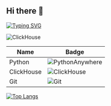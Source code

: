 ## Hi there 👋

[![Typing SVG](https://readme-typing-svg.herokuapp.com?color=%2336BCF7&lines=Hi+I'm+Vlad)](https://git.io/typing-svg)

![ClickHouse](https://img.shields.io/badge/ClickHouse-FFCC01?style=for-the-badge&logo=clickhouse&logoColor=white)

| Name       | Badge |
|-------------|--------|
| Python      | ![PythonAnywhere](https://img.shields.io/badge/pythonanywhere-%232F9FD7.svg?style=for-the-badge&logo=pythonanywhere&logoColor=151515)|
| ClickHouse  | ![ClickHouse](https://img.shields.io/badge/ClickHouse-FFCC01?style=for-the-badge&logo=clickhouse&logoColor=white)    |
| Git         | ![Git](https://img.shields.io/badge/git-%23F05033.svg?style=for-the-badge&logo=git&logoColor=white)  |


[![Top Langs](https://github-readme-stats.vercel.app/api/top-langs/?username=anuraghazra&layout=compact)](https://github.com/anuraghazra/github-readme-stats)
